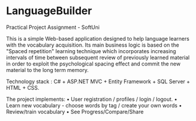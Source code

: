 # LanguageBuilder
Practical Project Assignment - SoftUni


This is a simple Web-based application designed to help language learners with the vocabulary acquisition.
Its main business logic is based on the "Spaced repetition" learning technique which
incorporates increasing intervals of time between subsequent review of previously learned material
in order to exploit the psychological spacing effect and commit the new material to the long term memory.


Technology stack : C# + ASP.NET MVC + Entity Framework + SQL Server + HTML + CSS.

The project implements: 
• User registration / profiles / login / logout.
• Learn new vocabulary - choose words by tag / create your own words
• Review/train vocabulary
• See Progress/Compare/Share
